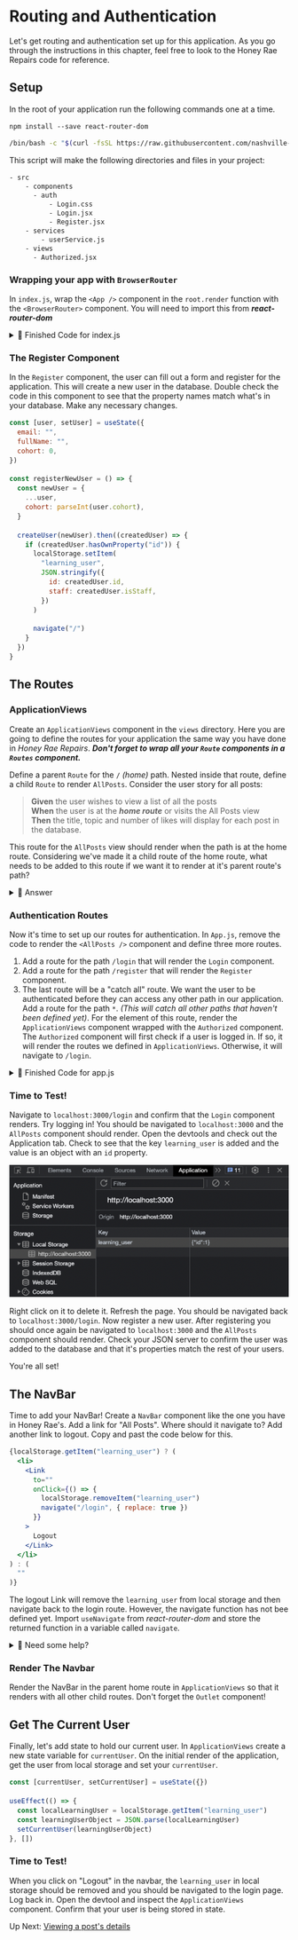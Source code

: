 # Routing and Authentication
Let's get routing and authentication set up for this application. As you go through the instructions in this chapter, feel free to look to the Honey Rae Repairs code for reference.

## Setup
In the root of your application run the following commands one at a time.

```shell
npm install --save react-router-dom
```

```sh
/bin/bash -c "$(curl -fsSL https://raw.githubusercontent.com/nashville-software-school/course-bash-scripts/main/client/learn-auth.sh)"
```

This script will make the following directories and files in your project:
```
- src
    - components
      - auth
          - Login.css
          - Login.jsx
          - Register.jsx
    - services
        - userService.js
    - views
      - Authorized.jsx
```

### Wrapping your app with `BrowserRouter`
In `index.js`, wrap the `<App />` component in the `root.render` function with the `<BrowserRouter>` component. You will need to import this from ***react-router-dom***

<details>
  <summary>🔎 Finished Code for index.js</summary>

  ```jsx
  import { App } from "./App"
  import { createRoot } from "react-dom/client"
  import "./index.css"
  import { BrowserRouter } from "react-router-dom"

  const container = document.getElementById("root")
  const root = createRoot(container)
  root.render(
    <BrowserRouter>
      <App />
    </BrowserRouter>
  )
  ```
</details>

### The Register Component
In the `Register` component, the user can fill out a form and register for the application. This will create a new user in the database. Double check the code in this component to see that the property names match what's in your database. Make any necessary changes.

```javascript
const [user, setUser] = useState({
  email: "",
  fullName: "",
  cohort: 0,
})

const registerNewUser = () => {
  const newUser = {
    ...user,
    cohort: parseInt(user.cohort),
  }

  createUser(newUser).then((createdUser) => {
    if (createdUser.hasOwnProperty("id")) {
      localStorage.setItem(
        "learning_user",
        JSON.stringify({
          id: createdUser.id,
          staff: createdUser.isStaff,
        })
      )

      navigate("/")
    }
  })
}
```

## The Routes

### ApplicationViews
Create an `ApplicationViews` component in the `views` directory. Here you are going to define the routes for your application the same way you have done in _Honey Rae Repairs_. ***Don't forget to wrap all your `Route` components in a `Routes` component.***

Define a parent `Route` for the `/` _(home)_ path. Nested inside that route, define a child `Route` to render `AllPosts`. Consider the user story for all posts:

>**Given** the user wishes to view a list of all the posts<br>
>**When** the user is at the ***home route*** or visits the All Posts view<br>
>**Then** the title, topic and number of likes will display for each post in the database.

This route for the `AllPosts` view should render when the path is at the home route. Considering we've made it a child route of the home route, what needs to be added to this route if we want it to render at it's parent route's path?

<details>
  <summary>🔎 Answer</summary>

  ```jsx
  <Routes>
    <Route path="/">
      <Route index element={<AllPosts />} />
    </Route>
  </Route>
  ```
</details>

### Authentication Routes
Now it's time to set up our routes for authentication. In `App.js`, remove the code to render the `<AllPosts />` component and define three more routes.

1. Add a route for the path `/login` that will render the `Login` component.
2. Add a route for the path `/register` that will render the `Register` component.
3. The last route will be a "catch all" route. We want the user to be authenticated before they can access any other path in our application. Add a route for the path `*`. _(This will catch all other paths that haven't been defined yet)_. For the element of this route, render the `ApplicationViews` component wrapped with the `Authorized` component. The `Authorized` component will first check if a user is logged in. If so, it will render the routes we defined in `ApplicationViews`. Otherwise, it will navigate to `/login`.

<details>
  <summary>🔎 Finished Code for app.js</summary>

  ```jsx
  import { Route, Routes } from "react-router-dom"
  import { Login } from "./components/auth/Login"
  import { Register } from "./components/auth/Register"
  import { Authorized } from "./views/Authorized"
  import { ApplicationViews } from "./views/ApplicationViews"

  export const App = () => {
    return (
      <Routes>
        <Route path="/login" element={<Login />} />
        <Route path="/register" element={<Register />} />
        <Route
          path="*"
          element={
            <Authorized>
              <ApplicationViews />
            </Authorized>
          }
        />
      </Routes>
    )
  }
  ```
</details>

### Time to Test!
Navigate to `localhost:3000/login` and confirm that the `Login` component renders. Try logging in! You should be navigated to `localhost:3000` and the `AllPosts` component should render. Open the devtools and check out the Application tab. Check to see that the key `learning_user` is added and the value is an object with an `id` property.

<img src="./images/learning-user.png" width="700" />

Right click on it to delete it. Refresh the page. You should be navigated back to `localhost:3000/login`. Now register a new user. After registering you should once again be navigated to `localhost:3000` and the `AllPosts` component should render. Check your JSON server to confirm the user was added to the database and that it's properties match the rest of your users.

You're all set!

## The NavBar
Time to add your NavBar! Create a `NavBar` component like the one you have in Honey Rae's. Add a link for "All Posts". Where should it navigate to? Add another link to logout. Copy and past the code below for this.

```jsx
{localStorage.getItem("learning_user") ? (
  <li>
    <Link
      to=""
      onClick={() => {
        localStorage.removeItem("learning_user")
        navigate("/login", { replace: true })
      }}
    >
      Logout
    </Link>
  </li>
) : (
  ""
)}
```

The logout Link will remove the `learning_user` from local storage and then navigate back to the login route. However, the navigate function has not bee defined yet. Import `useNavigate` from *react-router-dom* and store the returned function in a variable called `navigate`.

<details>
  <summary>🔎 Need some help?</summary>

  ```jsx
  export const NavBar = () => {
    const navigate = useNavigate()
  ```
</details>

### Render The Navbar
Render the NavBar in the parent home route in `ApplicationViews` so that it renders with all other child routes. Don't forget the `Outlet` component!

## Get The Current User
Finally, let's add state to hold our current user. In `ApplicationViews` create a new state variable for `currentUser`. On the initial render of the application, get the user from local storage and set your `currentUser`.

```javascript
const [currentUser, setCurrentUser] = useState({})

useEffect(() => {
  const localLearningUser = localStorage.getItem("learning_user")
  const learningUserObject = JSON.parse(localLearningUser)
  setCurrentUser(learningUserObject)
}, [])
```

### Time to Test!
When you click on "Logout" in the navbar, the `learning_user` in local storage should be removed and you should be navigated to the login page. Log back in. Open the devtool and inspect the `ApplicationViews` component. Confirm that your user is being stored in state.

Up Next: [Viewing a post's details](./LEARN_POST_DETAILS.md)